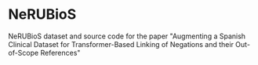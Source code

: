 # NeRUBioS
NeRUBioS dataset and source code for the paper "Augmenting a Spanish Clinical Dataset for Transformer-Based Linking of Negations and their Out-of-Scope References"
